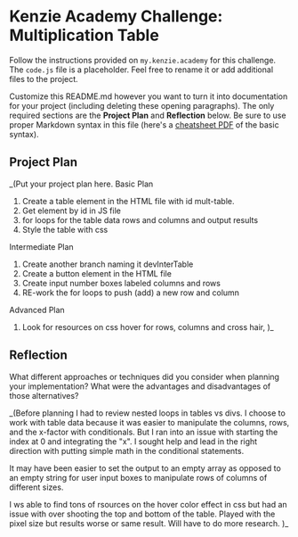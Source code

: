 # Kenzie Academy Challenge: Multiplication Table

Follow the instructions provided on `my.kenzie.academy` for this challenge. The `code.js` file is a placeholder. Feel free to rename it or add additional files to the project.

Customize this README.md however you want to turn it into documentation for your project (including deleting these opening paragraphs). The only required sections are the **Project Plan** and **Reflection** below. Be sure to use proper Markdown syntax in this file (here's a [cheatsheet PDF](https://guides.github.com/pdfs/markdown-cheatsheet-online.pdf) of the basic syntax).

## Project Plan

_(Put your project plan here. 
Basic Plan
1) Create a table element in the HTML file with id mult-table.
2) Get element by id in JS file
3) for loops for the table data  rows and columns and output results 
4) Style the table with css

Intermediate Plan
1) Create another branch naming it devInterTable
2)  Create a button element in the HTML file
3) Create input number boxes labeled columns and rows
4) RE-work the for loops to push (add) a new row and column

Advanced Plan
1) Look for resources on css hover for rows, columns and cross hair, 
)_

## Reflection

What different approaches or techniques did you consider when planning your implementation? What were the advantages and disadvantages of those alternatives?

_(Before planning I had to review nested loops in tables vs divs.  I choose to work with table data because it was easier to manipulate the columns, rows, and the x-factor with conditionals.  But I ran into an issue with starting the index at 0 and integrating the "x".  I sought help and lead in the right direction with putting simple math in the conditional statements.  

It may have been easier to set the output to an empty array as opposed to an empty string for user input boxes to manipulate rows of columns of different sizes.  

I ws able to find tons of rsources on the hover color effect in css but had an issue with over shooting the top and bottom of the table.  Played with the pixel size but results worse or same result.  Will have to do more research.   )_